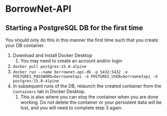 # BorrowNet-API

## Starting a PostgreSQL DB for the first time
You should only do this in this manner the first time such that you create your DB container. 
1. Download and install Docker Desktop
   1. You may need to create an account and/or login
2. `docker pull postgres:15.8-alpine`
3. `docker run --name borrownet-api-db -p 5432:5432 -e POSTGRES_PASSWORD=borrownetapi -e POSTGRES_USER=borrownetapi -d postgres:15.8-alpine`
4. In subsequent runs of the DB, relaunch the created container from the `Containers` tab in Docker Desktop.
   1. This is also where you can stop the container when you are done working. Do not delete the container or your persistent data will be lost, and you will need to complete step 3 again.